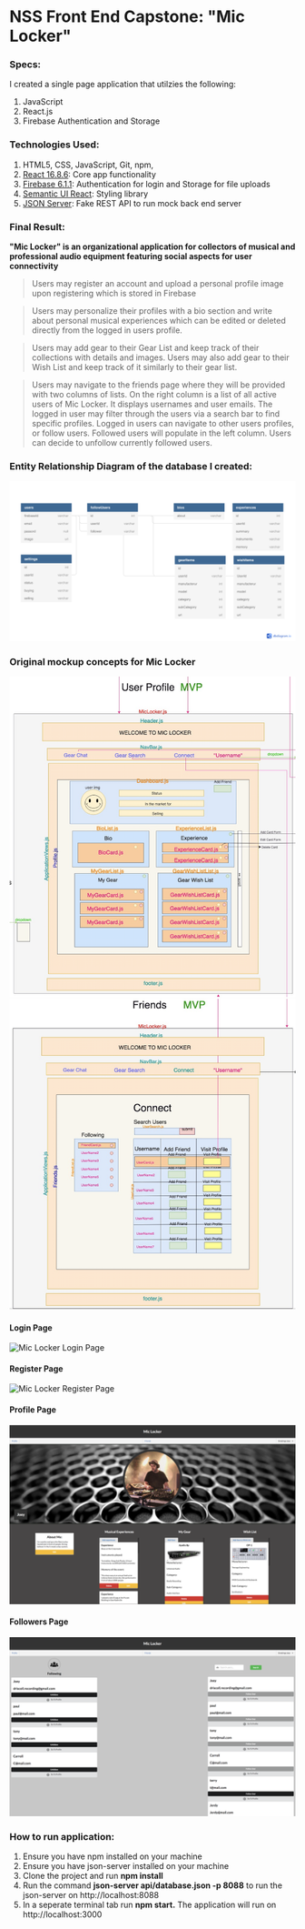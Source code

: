 # NSS Front End Capstone: "Mic Locker"

### Specs:

I created a single page application that utilzies the following:

1. JavaScript
2. React.js
3. Firebase Authentication and Storage

### Technologies Used:

1. HTML5, CSS, JavaScript, Git, npm,
2. [React 16.8.6](https://reactjs.org/docs/getting-started.html): Core app functionality
3. [Firebase 6.1.1](https://firebase.google.com/docs): Authentication for login and Storage for file uploads
4. [Semantic UI React](https://react.semantic-ui.com/): Styling library
5. [JSON Server](https://github.com/typicode/json-server): Fake REST API to run mock back end server


### Final Result:

**"Mic Locker" is an organizational application for collectors of musical and professional audio equipment featuring social aspects for user connectivity**

> Users may register an account and upload a personal profile image upon registering which is stored in Firebase

> Users may personalize their profiles with a bio section and write about personal musical experiences which can be edited or deleted directly from the logged in users profile.

> Users may add gear to their Gear List and keep track of their collections with details and images. Users may also add gear to their Wish List and keep track of it similarly to their gear list.

> Users may navigate to the friends page where they will be provided with two columns of lists. On the right column is a list of all active users of Mic Locker. It displays usernames and user emails. The logged in user may filter through the users via a search bar to find specific profiles. Logged in users can navigate to other users profiles, or follow users. Followed users will populate in the left column. Users can decide to unfollow currently followed users.

### Entity Relationship Diagram of the database I created:

![Mic Locker ERD](./src/img/erd.png)

### Original mockup concepts for Mic Locker

![Mic Locker Profile Page](./src/img/ProfilePage.png)
![Mic Locker Friends Page](./src/img/FriendsPage.png)

#### Login Page

![Mic Locker Login Page](./src/img/Login.png)

#### Register Page

![Mic Locker Register Page](./src/img/Register.png)

#### Profile Page

![Mic Locker Profile Page](./src/img/Profile.png)

#### Followers Page

![Mic Locker Followers Page](./src/img/Friends.png)

### How to run application:
1. Ensure you have npm installed on your machine
2. Ensure you have json-server installed on your machine
3. Clone the project and run **npm install**
4. Run the command **json-server api/database.json -p 8088** to run the json-server on http://localhost:8088
5. In a seperate terminal tab run **npm start.** The application will run on http://localhost:3000
